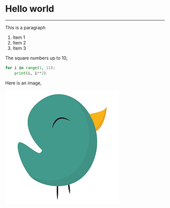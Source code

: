 # Hello world

---

This is a paragraph

1. Item 1
1. Item 2
1. Item 3


The square numbers up to 10,

```python
for i in range(1, 11):
    print(i, i**2)
```

Here is an image,  

![alt text](bird.png)
